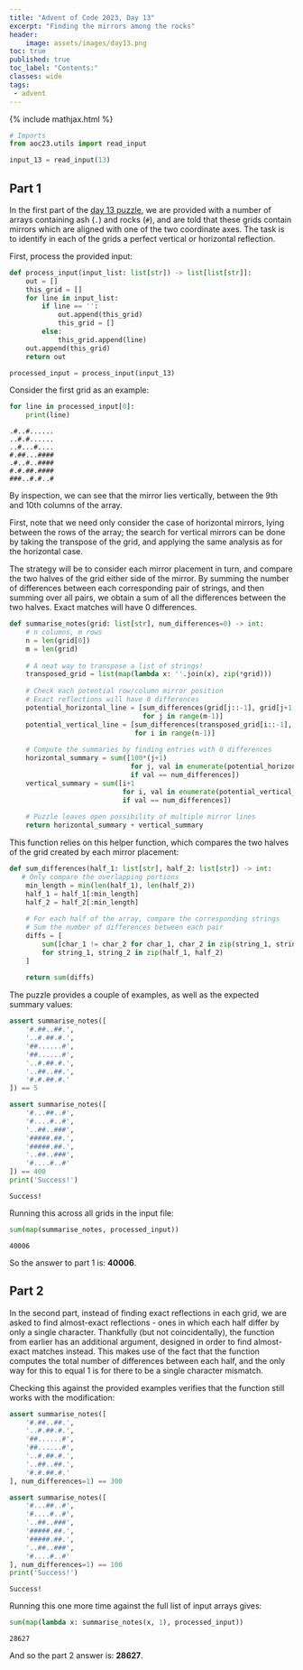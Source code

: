 ```yaml
---
title: "Advent of Code 2023, Day 13"
excerpt: "Finding the mirrors among the rocks"
header:
    image: assets/images/day13.png
toc: true
published: true
toc_label: "Contents:"
classes: wide
tags:
 - advent
---
```


{% include mathjax.html %}

```python
# Imports
from aoc23.utils import read_input
```


```python
input_13 = read_input(13)
```

## Part 1

In the first part of the [day 13 puzzle](https://adventofcode.com/2023/day/13), we are provided with a number of arrays containing ash (`.`) and rocks (`#`), and are told that these grids contain mirrors which are aligned with one of the two coordinate axes. The task is to identify in each of the grids a perfect vertical or horizontal reflection.

First, process the provided input:


```python
def process_input(input_list: list[str]) -> list[list[str]]:
    out = []
    this_grid = []
    for line in input_list:
        if line == '':
            out.append(this_grid)
            this_grid = []
        else:
            this_grid.append(line)
    out.append(this_grid)
    return out
```


```python
processed_input = process_input(input_13)
```

Consider the first grid as an example:


```python
for line in processed_input[0]:
    print(line)
```

    .#..#......
    ..#.#......
    ..#...#....
    #.##...####
    .#..#..####
    #.#.##.####
    ###..#.#..#
    

By inspection, we can see that the mirror lies vertically, between the 9th and 10th columns of the array.

First, note that we need only consider the case of horizontal mirrors, lying between the rows of the array; the search for vertical mirrors can be done by taking the transpose of the grid, and applying the same analysis as for the horizontal case.

The strategy will be to consider each mirror placement in turn, and compare the two halves of the grid either side of the mirror. By summing the number of differences between each corresponding pair of strings, and then summing over all pairs, we obtain a sum of all the differences between the two halves. Exact matches will have 0 differences.


```python
def summarise_notes(grid: list[str], num_differences=0) -> int:
    # n columns, m rows
    n = len(grid[0])
    m = len(grid)
    
    # A neat way to transpose a list of strings!
    transposed_grid = list(map(lambda x: ''.join(x), zip(*grid)))
    
    # Check each potential row/column mirror position
    # Exact reflections will have 0 differences
    potential_horizontal_line = [sum_differences(grid[j::-1], grid[j+1:]) 
                                 for j in range(m-1)]
    potential_vertical_line = [sum_differences(transposed_grid[i::-1], transposed_grid[i+1:]) 
                               for i in range(n-1)]
    
    # Compute the summaries by finding entries with 0 differences
    horizontal_summary = sum([100*(j+1) 
                              for j, val in enumerate(potential_horizontal_line) 
                              if val == num_differences])
    vertical_summary = sum([i+1 
                            for i, val in enumerate(potential_vertical_line) 
                            if val == num_differences])
    
    # Puzzle leaves open possibility of multiple mirror lines
    return horizontal_summary + vertical_summary
```

This function relies on this helper function, which compares the two halves of the grid created by each mirror placement:


```python
def sum_differences(half_1: list[str], half_2: list[str]) -> int:
   # Only compare the overlapping portions
    min_length = min(len(half_1), len(half_2))
    half_1 = half_1[:min_length]
    half_2 = half_2[:min_length]
    
    # For each half of the array, compare the corresponding strings
    # Sum the number of differences between each pair
    diffs = [
        sum([char_1 != char_2 for char_1, char_2 in zip(string_1, string_2)]) 
        for string_1, string_2 in zip(half_1, half_2)
    ]
    
    return sum(diffs)
```

The puzzle provides a couple of examples, as well as the expected summary values:


```python
assert summarise_notes([
    '#.##..##.',
    '..#.##.#.',
    '##......#',
    '##......#',
    '..#.##.#.',
    '..##..##.',
    '#.#.##.#.'
]) == 5

assert summarise_notes([
    '#...##..#',
    '#....#..#',
    '..##..###',
    '#####.##.',
    '#####.##.',
    '..##..###',
    '#....#..#'
]) == 400
print('Success!')
```

    Success!
    

Running this across all grids in the input file:


```python
sum(map(summarise_notes, processed_input))
```




    40006



So the answer to part 1 is: __40006__.

## Part 2

In the second part, instead of finding exact reflections in each grid, we are asked to find almost-exact reflections - ones in which each half differ by only a single character. Thankfully (but not coincidentally), the function from earlier has an additional argument, designed in order to find almost-exact matches instead. This makes use of the fact that the function computes the total number of differences between each half, and the only way for this to equal 1 is for there to be a single character mismatch.

Checking this against the provided examples verifies that the function still works with the modification:


```python
assert summarise_notes([
    '#.##..##.',
    '..#.##.#.',
    '##......#',
    '##......#',
    '..#.##.#.',
    '..##..##.',
    '#.#.##.#.'
], num_differences=1) == 300

assert summarise_notes([
    '#...##..#',
    '#....#..#',
    '..##..###',
    '#####.##.',
    '#####.##.',
    '..##..###',
    '#....#..#'
], num_differences=1) == 100
print('Success!')
```

    Success!
    

Running this one more time against the full list of input arrays gives:


```python
sum(map(lambda x: summarise_notes(x, 1), processed_input))
```




    28627



And so the part 2 answer is: __28627__.